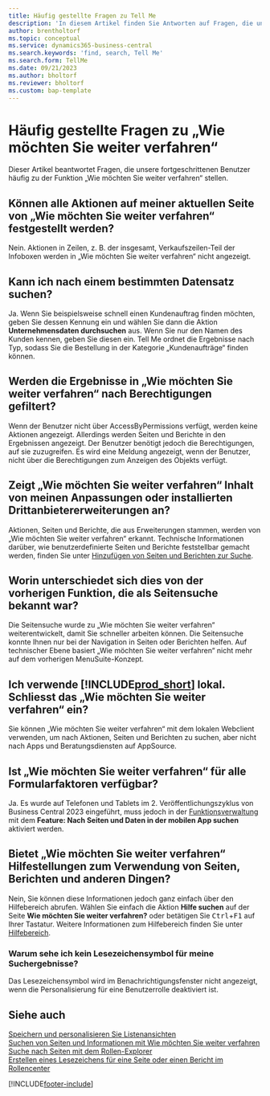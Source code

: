 ```yaml
---
title: Häufig gestellte Fragen zu Tell Me
description: 'In diesem Artikel finden Sie Antworten auf Fragen, die unsere Partner und Kunden häufig zur „Wie möchten Sie weiter verfahren“-Funktion stellen.'
author: brentholtorf
ms.topic: conceptual
ms.service: dynamics365-business-central
ms.search.keywords: 'find, search, Tell Me'
ms.search.form: TellMe
ms.date: 09/21/2023
ms.author: bholtorf
ms.reviewer: bholtorf
ms.custom: bap-template
---
```

# Häufig gestellte Fragen zu „Wie möchten Sie weiter verfahren“

Dieser Artikel beantwortet Fragen, die unsere fortgeschrittenen Benutzer häufig zu der Funktion „Wie möchten Sie weiter verfahren“ stellen.

## Können alle Aktionen auf meiner aktuellen Seite von „Wie möchten Sie weiter verfahren“ festgestellt werden?

Nein. Aktionen in Zeilen, z. B. der insgesamt, Verkaufszeilen-Teil der Infoboxen werden in „Wie möchten Sie weiter verfahren“ nicht angezeigt.

## Kann ich nach einem bestimmten Datensatz suchen?

Ja. Wenn Sie beispielsweise schnell einen Kundenauftrag finden möchten, geben Sie dessen Kennung ein und wählen Sie dann die Aktion **Unternehmensdaten durchsuchen** aus. Wenn Sie nur den Namen des Kunden kennen, geben Sie diesen ein. Tell Me ordnet die Ergebnisse nach Typ, sodass Sie die Bestellung in der Kategorie „Kundenaufträge“ finden können.

## Werden die Ergebnisse in „Wie möchten Sie weiter verfahren“ nach Berechtigungen gefiltert?

Wenn der Benutzer nicht über AccessByPermissions verfügt, werden keine Aktionen angezeigt. Allerdings werden Seiten und Berichte in den Ergebnissen angezeigt. Der Benutzer benötigt jedoch die Berechtigungen, auf sie zuzugreifen. Es wird eine Meldung angezeigt, wenn der Benutzer, nicht über die Berechtigungen zum Anzeigen des Objekts verfügt.

## Zeigt „Wie möchten Sie weiter verfahren“ Inhalt von meinen Anpassungen oder installierten Drittanbietererweiterungen an?

Aktionen, Seiten und Berichte, die aus Erweiterungen stammen, werden von „Wie möchten Sie weiter verfahren“ erkannt. Technische Informationen darüber, wie benutzerdefinierte Seiten und Berichte feststellbar gemacht werden, finden Sie unter [Hinzufügen von Seiten und Berichten zur Suche](/dynamics365/business-central/dev-itpro/developer/devenv-al-menusuite-functionality).

## Worin unterschiedet sich dies von der vorherigen Funktion, die als Seitensuche bekannt war?

Die Seitensuche wurde zu „Wie möchten Sie weiter verfahren“ weiterentwickelt, damit Sie schneller arbeiten können. Die Seitensuche konnte Ihnen nur bei der Navigation in Seiten oder Berichten helfen. Auf technischer Ebene basiert „Wie möchten Sie weiter verfahren“ nicht mehr auf dem vorherigen MenuSuite-Konzept.

## Ich verwende [!INCLUDE[prod_short](includes/prod_short.md)] lokal. Schliesst das „Wie möchten Sie weiter verfahren“ ein?

Sie können „Wie möchten Sie weiter verfahren“ mit dem lokalen Webclient verwenden, um nach Aktionen, Seiten und Berichten zu suchen, aber nicht nach Apps und Beratungsdiensten auf AppSource.

## Ist „Wie möchten Sie weiter verfahren“ für alle Formularfaktoren verfügbar?

Ja. Es wurde auf Telefonen und Tablets im 2. Veröffentlichungszyklus von Business Central 2023 eingeführt, muss jedoch in der [Funktionsverwaltung](/dynamics365/business-central/dev-itpro/administration/feature-management) mit dem **Feature: Nach Seiten und Daten in der mobilen App suchen** aktiviert werden. 

<!-- removed in v20 because of Help pane
### Are the documentation results available in any language?
The help articles display in the language you have specified in **My Settings**, if help is available in that language.
-->

## Bietet „Wie möchten Sie weiter verfahren“ Hilfestellungen zum Verwendung von Seiten, Berichten und anderen Dingen?

Nein, Sie können diese Informationen jedoch ganz einfach über den Hilfebereich abrufen. Wählen Sie einfach die Aktion **Hilfe suchen** auf der Seite **Wie möchten Sie weiter verfahren?** oder betätigen Sie <kbd>Ctrl</kbd>+<kbd>F1</kbd> auf Ihrer Tastatur. Weitere Informationen zum Hilfebereich finden Sie unter [Hilfebereich](product-help-and-support.md#help-pane).

### Warum sehe ich kein Lesezeichensymbol für meine Suchergebnisse?

Das Lesezeichensymbol wird im Benachrichtigungsfenster nicht angezeigt, wenn die Personalisierung für eine Benutzerrolle deaktiviert ist.

## Siehe auch  

[Speichern und personalisieren Sie Listenansichten](ui-views.md)  
[Suchen von Seiten und Informationen mit Wie möchten Sie weiter verfahren](ui-search.md)  
[Suche nach Seiten mit dem Rollen-Explorer](ui-role-explorer.md)  
[Erstellen eines Lesezeichens für eine Seite oder einen Bericht im Rollencenter](ui-bookmarks.md)

[!INCLUDE[footer-include](includes/footer-banner.md)]
